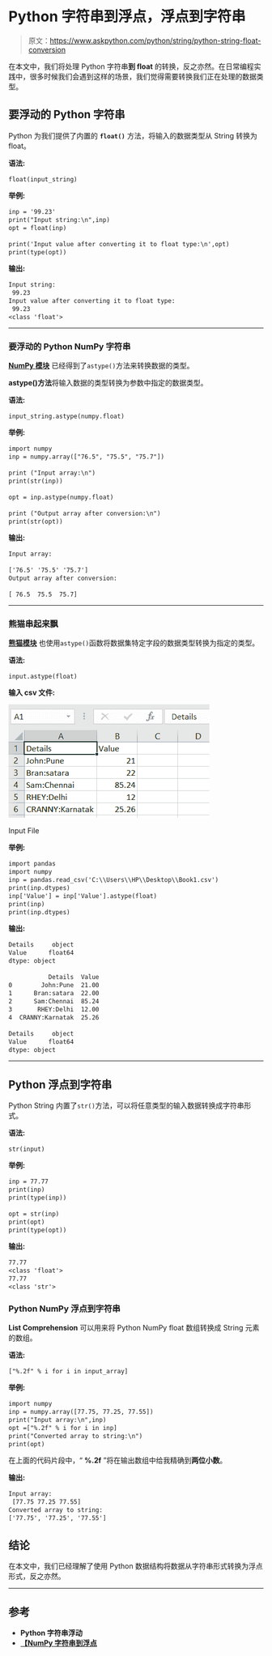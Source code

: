# Python 字符串到浮点，浮点到字符串

> 原文：<https://www.askpython.com/python/string/python-string-float-conversion>

在本文中，我们将处理 Python 字符串**到 float** 的转换，反之亦然。在日常编程实践中，很多时候我们会遇到这样的场景，我们觉得需要转换我们正在处理的数据类型。

## 要浮动的 Python 字符串

Python 为我们提供了内置的 **`float()`** 方法，将输入的数据类型从 String 转换为 float。

**语法:**

```
float(input_string)

```

**举例:**

```
inp = '99.23'
print("Input string:\n",inp)
opt = float(inp)

print('Input value after converting it to float type:\n',opt)
print(type(opt))

```

**输出:**

```
Input string:
 99.23
Input value after converting it to float type:
 99.23
<class 'float'>

```

* * *

### 要浮动的 Python NumPy 字符串

**[NumPy 模块](https://www.askpython.com/python-modules/numpy/python-numpy-arrays)** 已经得到了`astype()`方法来转换数据的类型。

**astype()方法**将输入数据的类型转换为参数中指定的数据类型。

**语法:**

```
input_string.astype(numpy.float)

```

**举例:**

```
import numpy
inp = numpy.array(["76.5", "75.5", "75.7"]) 

print ("Input array:\n")
print(str(inp)) 

opt = inp.astype(numpy.float) 

print ("Output array after conversion:\n")
print(str(opt)) 

```

**输出:**

```
Input array:

['76.5' '75.5' '75.7']
Output array after conversion:

[ 76.5  75.5  75.7]

```

* * *

### 熊猫串起来飘

**[熊猫模块](https://www.askpython.com/python-modules/pandas/python-pandas-module-tutorial)** 也使用`astype()`函数将数据集特定字段的数据类型转换为指定的类型。

**语法:**

```
input.astype(float)

```

**输入 csv 文件:**

![Input csv file](img/685056bd183c6b28a810ee10ff503508.png)

Input File

**举例:**

```
import pandas
import numpy
inp = pandas.read_csv('C:\\Users\\HP\\Desktop\\Book1.csv')
print(inp.dtypes)
inp['Value'] = inp['Value'].astype(float)
print(inp)
print(inp.dtypes)

```

**输出:**

```
Details     object
Value      float64
dtype: object

           Details  Value
0        John:Pune  21.00
1      Bran:satara  22.00
2      Sam:Chennai  85.24
3       RHEY:Delhi  12.00
4  CRANNY:Karnatak  25.26

Details     object
Value      float64
dtype: object

```

* * *

## Python 浮点到字符串

Python String 内置了`str()`方法，可以将任意类型的输入数据转换成字符串形式。

**语法:**

```
str(input)

```

**举例:**

```
inp = 77.77
print(inp)
print(type(inp))

opt = str(inp)
print(opt)
print(type(opt))

```

**输出:**

```
77.77
<class 'float'>
77.77
<class 'str'>

```

### Python NumPy 浮点到字符串

**List Comprehension** 可以用来将 Python NumPy float 数组转换成 String 元素的数组。

**语法:**

```
["%.2f" % i for i in input_array]

```

**举例:**

```
import numpy
inp = numpy.array([77.75, 77.25, 77.55])
print("Input array:\n",inp)
opt =["%.2f" % i for i in inp]
print("Converted array to string:\n")
print(opt)

```

在上面的代码片段中，“ **%.2f** ”将在输出数组中给我精确到**两位小数**。

**输出:**

```
Input array:
 [77.75 77.25 77.55]
Converted array to string:
['77.75', '77.25', '77.55']

```

## 结论

在本文中，我们已经理解了使用 Python 数据结构将数据从字符串形式转换为浮点形式，反之亦然。

* * *

## 参考

*   **Python 字符串浮动**
*   [**【NumPy 字符串到浮点**](https://stackoverflow.com/questions/3877209/how-to-convert-an-array-of-strings-to-an-array-of-floats-in-numpy)
